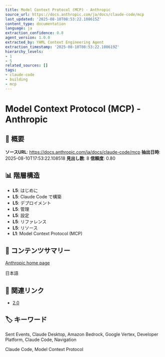 ```yaml
---
title: Model Context Protocol (MCP) - Anthropic
source_url: https://docs.anthropic.com/ja/docs/claude-code/mcp
last_updated: '2025-08-10T08:53:22.108615Z'
content_type: documentation
language: ja
extraction_confidence: 0.8
agent_version: 1.0.0
extracted_by: YAML Context Engineering Agent
extraction_timestamp: '2025-08-10T08:53:22.108619Z'
hierarchy_levels:
- 1
- 5
related_sources: []
tags:
- claude-code
- building
- mcp
---
```


# Model Context Protocol (MCP) - Anthropic

## 📌 概要

**ソースURL**: https://docs.anthropic.com/ja/docs/claude-code/mcp
**抽出日時**: 2025-08-10T17:53:22.108518
**見出し数**: 8
**信頼度**: 0.80

## 📊 階層構造

- **L5**: はじめに
- **L5**: Claude Code で構築
- **L5**: デプロイメント
- **L5**: 管理
- **L5**: 設定
- **L5**: リファレンス
- **L5**: リソース
- **L1**: Model Context Protocol (MCP)

## 📝 コンテンツサマリー

[Anthropic home page](/)

日本語

## 🔗 関連リンク

- [2.0](https://docs.anthropic.com/2.0)

## 🏷️ キーワード

Sent Events, Claude Desktop, Amazon Bedrock, Google Vertex, Developer Platform, Claude Code, Navigation

Claude Code, Model Context Protocol
